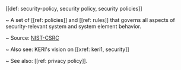 [[def: security-policy, security policy, security policies]]

~ A set of [[ref: policies]] and [[ref: rules]] that governs all aspects of security-relevant system and system element behavior.

~ Source: [NIST-CSRC](https://csrc.nist.gov/glossary/term/security_policy)

~ Also see: KERI's vision on [[xref: keri1, security]]

~ See also: [[ref: privacy policy]].
